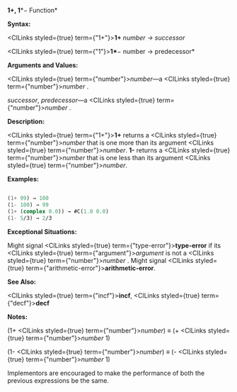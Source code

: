 **1+, 1***− Function*

**Syntax:**

<ClLinks styled={true} term={"1+"}><b>1+</b></ClLinks> *number → successor*

<ClLinks styled={true} term={"1"}><b>1*</b></ClLinks>− number → predecessor*

**Arguments and Values:**

<ClLinks styled={true} term={"number"}><i>number</i></ClLinks>—a <ClLinks styled={true} term={"number"}><i>number</i></ClLinks> .

*successor*, *predecessor*—a <ClLinks styled={true} term={"number"}><i>number</i></ClLinks> .

**Description:**

<ClLinks styled={true} term={"1+"}><b>1+</b></ClLinks> returns a <ClLinks styled={true} term={"number"}><i>number</i></ClLinks> that is one more than its argument <ClLinks styled={true} term={"number"}><i>number</i></ClLinks>. **1-** returns a <ClLinks styled={true} term={"number"}><i>number</i></ClLinks> that is one less than its argument <ClLinks styled={true} term={"number"}><i>number</i></ClLinks>.

**Examples:**

```lisp

(1+ 99) → 100 
(1- 100) → 99 
(1+ (complex 0.0)) → #C(1.0 0.0) 
(1- 5/3) → 2/3 

```

**Exceptional Situations:**

Might signal <ClLinks styled={true} term={"type-error"}><b>type-error</b></ClLinks> if its <ClLinks styled={true} term={"argument"}><i>argument</i></ClLinks> is not a <ClLinks styled={true} term={"number"}><i>number</i></ClLinks> . Might signal <ClLinks styled={true} term={"arithmetic-error"}><b>arithmetic-error</b></ClLinks>.

**See Also:**

<ClLinks styled={true} term={"incf"}><b>incf</b></ClLinks>, <ClLinks styled={true} term={"decf"}><b>decf</b></ClLinks>

**Notes:**

(1+ <ClLinks styled={true} term={"number"}><i>number</i></ClLinks>) *≡* (+ <ClLinks styled={true} term={"number"}><i>number</i></ClLinks> 1)

(1- <ClLinks styled={true} term={"number"}><i>number</i></ClLinks>) *≡* (- <ClLinks styled={true} term={"number"}><i>number</i></ClLinks> 1)

Implementors are encouraged to make the performance of both the previous expressions be the same.
